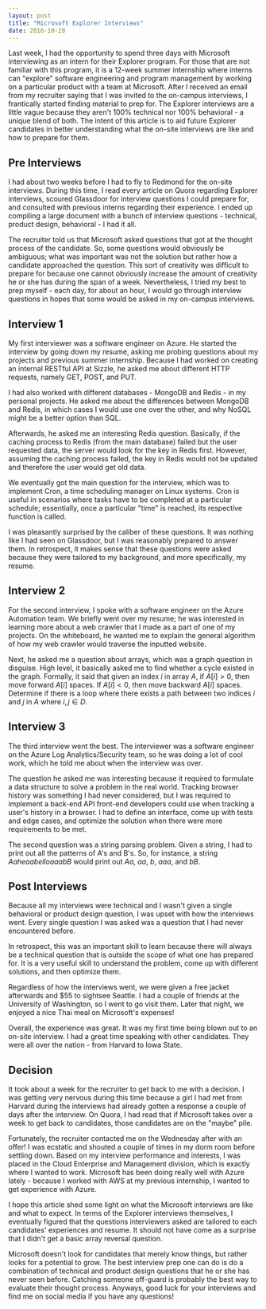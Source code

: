 ```yaml
---
layout: post
title: "Microsoft Explorer Interviews"
date: 2016-10-28
---
```


Last week, I had the opportunity to spend three days with Microsoft interviewing as an intern for their Explorer program. For those that are not familiar with this program, it is a 12-week summer internship where interns can "explore" software engineering and program management by working on a particular product with a team at Microsoft. After I received an email from my recruiter saying that I was invited to the on-campus interviews, I frantically started finding material to prep for. The Explorer interviews are a little vague because they aren't 100% technical nor 100% behavioral - a unique blend of both. The intent of this article is to aid future Explorer candidates in better understanding what the on-site interviews are like and how to prepare for them.

## Pre Interviews

I had about two weeks before I had to fly to Redmond for the on-site interviews. During this time, I read every article on Quora regarding Explorer interviews, scoured Glassdoor for interview questions I could prepare for, and consulted with previous interns regarding their experience. I ended up compiling a large document with a bunch of interview questions - technical, product design, behavioral - I had it all.

The recruiter told us that Microsoft asked questions that got at the thought process of the candidate. So, some questions would obviously be ambiguous; what was important was not the solution but rather how a candidate approached the question. This sort of creativity was difficult to prepare for because one cannot obviously increase the amount of creativity he or she has during the span of a week. Nevertheless, I tried my best to prep myself - each day, for about an hour, I would go through interview questions in hopes that some would be asked in my on-campus interviews.

## Interview 1

My first interviewer was a software engineer on Azure. He started the interview by going down my resume, asking me probing questions about my projects and previous summer internship. Because I had worked on creating an internal RESTful API at Sizzle, he asked me about different HTTP requests, namely GET, POST, and PUT.

I had also worked with different databases - MongoDB and Redis - in my personal projects. He asked me about the differences between MongoDB and Redis, in which cases I would use one over the other, and why NoSQL might be a better option than SQL.

Afterwards, he asked me an interesting Redis question. Basically, if the caching process to Redis (from the main database) failed but the user requested data, the server would look for the key in Redis first. However, assuming the caching process failed, the key in Redis would not be updated and therefore the user would get old data.

We eventually got the main question for the interview, which was to implement Cron, a time scheduling manager on Linux systems. Cron is useful in scenarios where tasks have to be completed at a particular schedule; essentially, once a particular "time" is reached, its respective function is called.

I was pleasantly surprised by the caliber of these questions. It was nothing like I had seen on Glassdoor, but I was reasonably prepared to answer them. In retrospect, it makes sense that these questions were asked because they were tailored to my background, and more specifically, my resume.

## Interview 2

For the second interview, I spoke with a software engineer on the Azure Automation team. We briefly went over my resume; he was interested in learning more about a web crawler that I made as a part of one of my projects. On the whiteboard, he wanted me to explain the general algorithm of how my web crawler would traverse the inputted website.

Next, he asked me a question about arrays, which was a graph question in disguise. High level, it basically asked me to find whether a cycle existed in the graph. Formally, it said that given an index $i$ in array $A$, if $A[i] > 0$, then move forward $A[i]$ spaces. If $A[i] < 0$, then move backward $A[i]$ spaces. Determine if there is a loop where there exists a path between two indices $i$ and $j$ in $A$ where $i,j \in D$.

## Interview 3

The third interview went the best. The interviewer was a software engineer on the Azure Log Analytics/Security team, so he was doing a lot of cool work, which he told me about when the interview was over.

The question he asked me was interesting because it required to formulate a data structure to solve a problem in the real world. Tracking browser history was something I had never considered, but I was required to implement a back-end API front-end developers could use when tracking a user's history in a browser. I had to define an interface, come up with tests and edge cases, and optimize the solution when there were more requirements to be met.

The second question was a string parsing problem. Given a string, I had to print out all the patterns of A's and B's. So, for instance, a string $AaheaabelloaaabB$ would print out $Aa$, $aa$, $b$, $aaa$, and $bB$.

## Post Interviews

Because all my interviews were technical and I wasn't given a single behavioral or product design question, I was upset with how the interviews went. Every single question I was asked was a question that I had never encountered before.

In retrospect, this was an important skill to learn because there will always be a technical question that is outside the scope of what one has prepared for. It is a very useful skill to understand the problem, come up with different solutions, and then optimize them.

Regardless of how the interviews went, we were given a free jacket afterwards and $55 to sightsee Seattle. I had a couple of friends at the University of Washington, so I went to go visit them. Later that night, we enjoyed a nice Thai meal on Microsoft's expenses!

Overall, the experience was great. It was my first time being blown out to an on-site interview. I had a great time speaking with other candidates. They were all over the nation - from Harvard to Iowa State.

## Decision

It took about a week for the recruiter to get back to me with a decision. I was getting very nervous during this time because a girl I had met from Harvard during the interviews had already gotten a response a couple of days after the interview. On Quora, I had read that if Microsoft takes over a week to get back to candidates, those candidates are on the "maybe" pile.

Fortunately, the recruiter contacted me on the Wednesday after with an offer! I was ecstatic and shouted a couple of times in my dorm room before settling down. Based on my interview performance and interests, I was placed in the Cloud Enterprise and Management division, which is exactly where I wanted to work. Microsoft has been doing really well with Azure lately - because I worked with AWS at my previous internship, I wanted to get experience with Azure.

I hope this article shed some light on what the Microsoft interviews are like and what to expect. In terms of the Explorer interviews themselves, I eventually figured that the questions interviewers asked are tailored to each candidates' experiences and resume. It should not have come as a surprise that I didn't get a basic array reversal question.

Microsoft doesn't look for candidates that merely know things, but rather looks for a potential to grow. The best interview prep one can do is do a combination of technical and product design questions that he or she has never seen before. Catching someone off-guard is probably the best way to evaluate their thought process. Anyways, good luck for your interviews and find me on social media if you have any questions!
